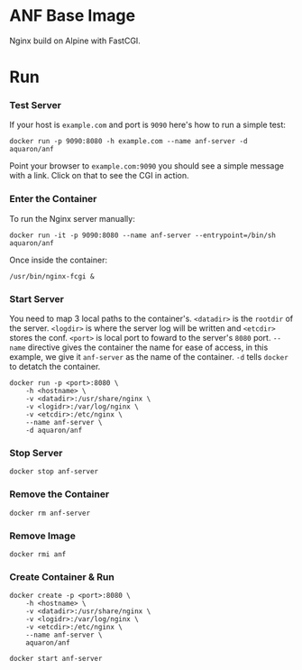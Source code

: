 # ANF Base Image

Nginx build on Alpine with FastCGI.

# Run

### Test Server

If your host is `example.com` and port is `9090` here's how to run a simple test:

    docker run -p 9090:8080 -h example.com --name anf-server -d aquaron/anf

Point your browser to `example.com:9090` you should see a simple message with a link.
Click on that to see the CGI in action.

### Enter the Container

To run the Nginx server manually:

    docker run -it -p 9090:8080 --name anf-server --entrypoint=/bin/sh aquaron/anf

Once inside the container:

    /usr/bin/nginx-fcgi &


### Start Server

You need to map 3 local paths to the container's. 
`<datadir>` is the `rootdir` of the server.
`<logdir>` is where the server log will be written and `<etcdir>` stores the conf.
`<port>` is local port to foward to the server's `8080` port.
`--name` directive gives the container the name for ease of access, in this example,
we give it `anf-server` as the name of the container.
`-d` tells `docker` to detatch the container.

    docker run -p <port>:8080 \
        -h <hostname> \
        -v <datadir>:/usr/share/nginx \
        -v <logidr>:/var/log/nginx \
        -v <etcdir>:/etc/nginx \
        --name anf-server \
        -d aquaron/anf

### Stop Server

    docker stop anf-server

### Remove the Container

    docker rm anf-server

### Remove Image

    docker rmi anf
    

### Create Container & Run

    docker create -p <port>:8080 \
        -h <hostname> \
        -v <datadir>:/usr/share/nginx \
        -v <logidr>:/var/log/nginx \
        -v <etcdir>:/etc/nginx \
        --name anf-server \
        aquaron/anf

    docker start anf-server


